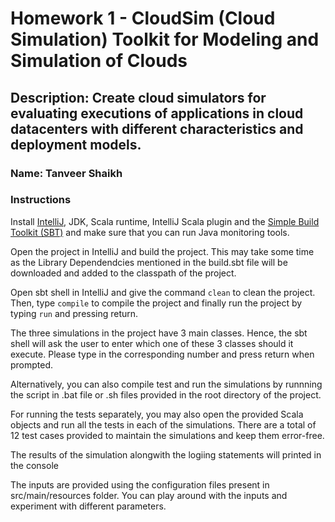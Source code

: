# Homework 1 - CloudSim (Cloud Simulation) Toolkit for Modeling and Simulation of Clouds
## Description: Create cloud simulators for evaluating executions of applications in cloud datacenters with different characteristics and deployment models.
### Name: Tanveer Shaikh

### Instructions

Install [IntelliJ](https://www.jetbrains.com/student/), JDK, Scala runtime, IntelliJ Scala plugin and the [Simple Build Toolkit (SBT)](https://www.scala-sbt.org/1.x/docs/index.html) and make sure that you can run Java monitoring tools.

Open the project in IntelliJ and build the project. This may take some time as the Library Dependendcies mentioned in the build.sbt file will be downloaded and added to the classpath of the project.

Open sbt shell in IntelliJ and give the command `clean` to clean the project. Then, type `compile` to compile the project and finally run the project by typing `run` and pressing return.

The three simulations in the project have 3 main classes. Hence, the sbt shell will ask the user to enter which one of these 3 classes should it execute. Please type in the corresponding number and press return when prompted.

Alternatively, you can also compile test and run the simulations by runnning the script in .bat file or .sh files provided in the root directory of the project.

For running the tests separately, you may also open the provided Scala objects and run all the tests in each of the simulations. There are a total of 12 test cases provided to maintain the simulations and keep them error-free.

The results of the simulation alongwith the logiing statements will printed in the console

The inputs are provided using the configuration files present in src/main/resources folder. You can play around with the inputs and experiment with different parameters.
